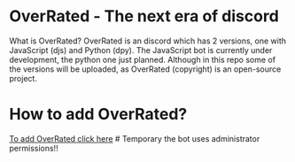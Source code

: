 # OverRated - The next era of discord 

What is OverRated? OverRated is an discord which has 2 versions, one with JavaScript (djs) and Python (dpy). The JavaScript bot is currently under development, the python one just planned. Although in this repo some of the versions will be uploaded, as OverRated (copyright) is an open-source project. 

# How to add OverRated? 
[To add OverRated click here](https://discord.com/api/oauth2/authorize?client_id=1078761997845413948&permissions=8&scope=bot%20applications.commands) # Temporary the bot uses administrator permissions!!
